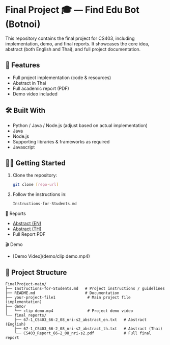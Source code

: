 # Final Project 🎓 — Find Edu Bot (Botnoi)

This repository contains the final project for CS403, including implementation, demo, and final reports.
It showcases the core idea, abstract (both English and Thai), and full project documentation.

## 🚀 Features

- Full project implementation (code & resources)
- Abstract in Thai
- Full academic report (PDF)
- Demo video included

## 🛠️ Built With

- Python / Java / Node.js (adjust based on actual implementation)
- Java
- Node.js
- Supporting libraries & frameworks as required
- Javascript

## 🏃‍♂️ Getting Started

1. Clone the repository:
   ```bash
   git clone [repo-url]
   ```

2. Follow the instructions in:
   ```bash
   Instructions-for-Students.md
   ```

📑 Reports

- [Abstract (EN)](./final_reports/67-1_CS403_66-2_08_nri-s2_abstract_en.txt)  
- [Abstract (TH)](./final_reports/67-1_CS403_66-2_08_nri-s2_abstract_th.txt)  
- Full Report PDF

🎬 Demo
- [Demo Video](demo/clip demo.mp4)

## 📁 Project Structure

```
FinalProject-main/
├── Instructions-for-Students.md   # Project instructions / guidelines
├── README.md                      # Documentation
├── your-project-file1              # Main project file (implementation)
├── demo/
│   └── clip demo.mp4               # Project demo video
└── final_reports/
    ├── 67-1_CS403_66-2_08_nri-s2_abstract_en.txt   # Abstract (English)
    ├── 67-1_CS403_66-2_08_nri-s2_abstract_th.txt   # Abstract (Thai)
    └── CS403_Report_66-2_08_nri-s2.pdf             # Full final report
```
